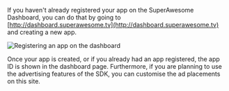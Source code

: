 If you haven't already registered your app on the SuperAwesome Dashboard, you can do that by going to [http://dashboard.superawesome.tv](http://dashboard.superawesome.tv) and creating a new app.

![](img/dashboard.png "Registering an app on the dashboard")

Once your app is created, or if you already had an app registered, the app ID is shown in the dashboard page. Furthermore, if you are planning to use the advertising features of the SDK, you can customise the ad placements on this site.